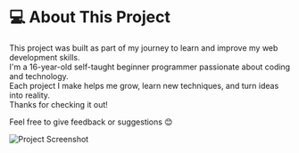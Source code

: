 # 💻 About This Project

This project was built as part of my journey to learn and improve my web development skills.  
I'm a 16-year-old self-taught beginner programmer passionate about coding and technology.  
Each project I make helps me grow, learn new techniques, and turn ideas into reality.  
Thanks for checking it out!

Feel free to give feedback or suggestions 😊

![Project Screenshot](![image](https://github.com/user-attachments/assets/e91075e8-37cd-4683-9720-4759bf609985)
)
